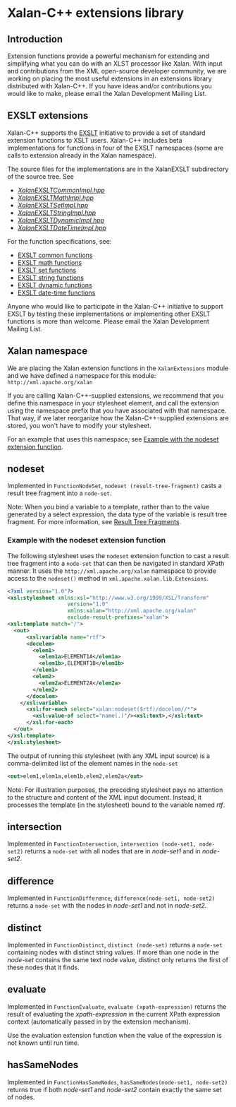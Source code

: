 # Xalan-C++ extensions library

## Introduction

Extension functions provide a powerful mechanism for extending and
simplifying what you can do with an XLST processor like Xalan. With
input and contributions from the XML open-source developer community,
we are working on placing the most useful extensions in an extensions
library distributed with Xalan-C++. If you have ideas and/or
contributions you would like to make, please email the Xalan
Development Mailing List.

## EXSLT extensions

Xalan-C++ supports the [EXSLT](http://exslt.org/) initiative to provide
a set of standard extension functions to XSLT users. Xalan-C++ includes
beta implementations for functions in four of the EXSLT namespaces
(some are calls to extension already in the Xalan namespace).

The source files for the implementations are in the XalanEXSLT
subdirectory of the source tree. See

* [*XalanEXSLTCommonImpl.hpp*](https://github.com/apache/xalan-c/blob/master/src/xalanc/XalanEXSLT/XalanEXSLTCommonImpl.hpp)
* [*XalanEXSLTMathImpl.hpp*](https://github.com/apache/xalan-c/blob/master/src/xalanc/XalanEXSLT/XalanEXSLTMathImpl.hpp)
* [*XalanEXSLTSetImpl.hpp*](https://github.com/apache/xalan-c/blob/master/src/xalanc/XalanEXSLT/XalanEXSLTSetImpl.hpp)
* [*XalanEXSLTStringImpl.hpp*](https://github.com/apache/xalan-c/blob/master/src/xalanc/XalanEXSLT/XalanEXSLTStringImpl.hpp)
* [*XalanEXSLTDynamicImpl.hpp*](https://github.com/apache/xalan-c/blob/master/src/xalanc/XalanEXSLT/XalanEXSLTDynamicImpl.hpp)
* [*XalanEXSLTDateTimeImpl.hpp*](https://github.com/apache/xalan-c/blob/master/src/xalanc/XalanEXSLT/XalanEXSLTDateTimeImpl.hpp)

For the function specifications, see:

* [EXSLT common functions](http://www.exslt.org/exsl/exsl.html)
* [EXSLT math functions](http://www.exslt.org/math/math.html)
* [EXSLT set functions](http://www.exslt.org/set/set.html)
* [EXSLT string functions](http://www.exslt.org/str/str.html)
* [EXSLT dynamic functions](http://www.exslt.org/dyn/dyn.html)
* [EXSLT date-time functions](http://www.exslt.org/date/date.html)

Anyone who would like to participate in the Xalan-C++ initiative to
support EXSLT by testing these implementations or implementing other
EXSLT functions is more than welcome.  Please email the Xalan
Development Mailing List.

## Xalan namespace

We are placing the Xalan extension functions in the `XalanExtensions`
module and we have defined a namespace for this module: `http://xml.apache.org/xalan`

If you are calling Xalan-C++-supplied extensions, we recommend that you
define this namespace in your stylesheet element, and call the
extension using the namespace prefix that you have associated with that
namespace. That way, if we later reorganize how the Xalan-C++-supplied
extensions are stored, you won't have to modify your stylesheet.

For an example that uses this namespace, see
[Example with the nodeset extension function](#example-with-the-nodeset-extension-function).

## nodeset

Implemented in `FunctionNodeSet`, `nodeset (result-tree-fragment)`
casts a result tree fragment into a `node-set`.

Note: When you bind a variable to a template, rather than to the value
generated by a select expression, the data type of the variable is
result tree fragment. For more information, see
[Result Tree Fragments](http://www.w3.org/TR/xslt#section-Result-Tree-Fragments).

### Example with the nodeset extension function

The following stylesheet uses the `nodeset` extension function to cast
a result tree fragment into a `node-set` that can then be navigated in
standard XPath manner.  It uses the `http://xml.apache.org/xalan`
namespace to provide access to the `nodeset()` method in
`xml.apache.xalan.lib.Extensions`.

```xml
<?xml version="1.0"?>
<xsl:stylesheet xmlns:xsl="http://www.w3.org/1999/XSL/Transform"
                   version="1.0"
                   xmlns:xalan="http://xml.apache.org/xalan"
                   exclude-result-prefixes="xalan">
<xsl:template match="/">
  <out>
	  <xsl:variable name="rtf">
      <docelem>
        <elem1>
          <elem1a>ELEMENT1A</elem1a>
          <elem1b>,ELEMENT1B</elem1b>
        </elem1>
        <elem2>
          <elem2a>ELEMENT2A</elem2a>
        </elem2>
      </docelem>
    </xsl:variable>
      <xsl:for-each select="xalan:nodeset($rtf)/docelem//*">
        <xsl:value-of select="name(.)"/><xsl:text>,</xsl:text>
      </xsl:for-each>
  </out>
</xsl:template>
</xsl:stylesheet>
```

The output of running this stylesheet (with any XML input source) is a
comma-delimited list of the element names in the `node-set`

```xml
<out>elem1,elem1a,elem1b,elem2,elem2a</out>
```

Note: For illustration purposes, the preceding stylesheet pays no
attention to the structure and content of the XML input document.
Instead, it processes the template (in the stylesheet) bound to the
variable named *rtf*.

## intersection

Implemented in `FunctionIntersection`,
`intersection (node-set1, node-set2)`
returns a `node-set` with all nodes that are in *node-set1* and in
*node-set2*.

## difference

Implemented in `FunctionDifference`, `difference(node-set1, node-set2)`
returns a `node-set` with the nodes in *node-set1* and not in
*node-set2*.

## distinct

Implemented in `FunctionDistinct`, `distinct (node-set)` returns a
`node-set` containing nodes with distinct string values. If more than
one node in the *node-set* contains the same text node value, distinct
only returns the first of these nodes that it finds.

## evaluate

Implemented in `FunctionEvaluate`, `evaluate (xpath-expression)`
returns the result of evaluating the *xpath-expression* in the current
XPath expression context (automatically passed in by the extension
mechanism).

Use the evaluation extension function when the value of the expression
is not known until run time.

## hasSameNodes

Implemented in `FunctionHasSameNodes`, `hasSameNodes(node-set1, node-set2)`
returns true if both *node-set1* and *node-set2* contain exactly the
same set of nodes.
